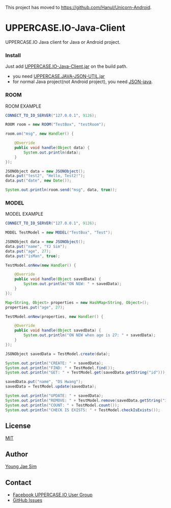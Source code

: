 This project has moved to https://github.com/Hanul/Unicorn-Android.

# UPPERCASE.IO-Java-Client

UPPERCASE.IO Java client for Java or Android project.

### Install
Just add [UPPERCASE.IO-Java-Client.jar](https://github.com/Hanul/UPPERCASE.IO-Java-Client/raw/master/UPPERCASE.IO-Java-Client.jar) on the build path.
* you need [UPPERCASE.JAVA-JSON-UTIL.jar](https://github.com/Hanul/UPPERCASE.JAVA-JSON-UTIL)
* for normal Java project(not Android project), you need [JSON-java](https://github.com/douglascrockford/JSON-java).

### ROOM

ROOM EXAMPLE
```java
CONNECT_TO_IO_SERVER("127.0.0.1", 9126);

ROOM room = new ROOM("TestBox", "testRoom");

room.on("msg", new Handler() {

    @Override
    public void handle(Object data) {
        System.out.println(data);
    }
});

JSONObject data = new JSONObject();
data.put("test2", "Hello, Test2!");
data.put("date", new Date());

System.out.println(room.send("msg", data, true));
```

### MODEL

MODEL EXAMPLE
```java
CONNECT_TO_IO_SERVER("127.0.0.1", 9126);

MODEL TestModel = new MODEL("TestBox", "Test");

JSONObject data = new JSONObject();
data.put("name", "YJ Sim");
data.put("age", 27);
data.put("isMan", true);

TestModel.onNew(new Handler() {

    @Override
    public void handle(Object savedData) {
        System.out.println("ON NEW: " + savedData);
    }
});

Map<String, Object> properties = new HashMap<String, Object>();
properties.put("age", 27);

TestModel.onNew(properties, new Handler() {

    @Override
    public void handle(Object savedData) {
        System.out.println("ON NEW when age is 27: " + savedData);
    }
});

JSONObject savedData = TestModel.create(data);

System.out.println("CREATE: " + savedData);
System.out.println("FIND: " + TestModel.find());
System.out.println("GET: " + TestModel.get(savedData.getString("id")));

savedData.put("name", "DS Hwang");
savedData = TestModel.update(savedData);

System.out.println("UPDATE: " + savedData);
System.out.println("REMOVE: " + TestModel.remove(savedData.getString("id")));
System.out.println("COUNT: " + TestModel.count());
System.out.println("CHECK IS EXISTS: " + TestModel.checkIsExists());
```

## License
[MIT](LICENSE)

## Author
[Young Jae Sim](https://github.com/Hanul)

## Contact
* [Facebook UPPERCASE.IO User Group](https://www.facebook.com/groups/uppercase/)
* [GitHub Issues](https://github.com/Hanul/UPPERCASE.IO-Java-Client/issues)
